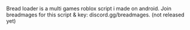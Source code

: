Bread loader is a multi games roblox script i made on android. Join breadmages for this script & key: discord.gg/breadmages.
(not released yet) 
